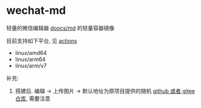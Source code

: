 # wechat-md

轻量的微信编辑器 [doocs/md](https://github.com/doocs/md) 的轻量容器镜像

目前支持如下平台, 见 [actions](.github/workflows/build-and-push-release-image.yml)

- linux/amd64
- linux/arm64
- linux/arm/v7

补充:

1. 搭建后.  编辑 -> 上传图片 -> 默认地址为原项目提供的随机 [github 或者 gitee 仓库](https://github.com/doocs/md/blob/main/src/api/config.js), 需要注意